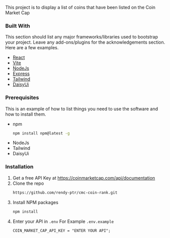 This project is to display a list of coins that have been listed on the Coin Market Cap
 ### Built With

This section should list any major frameworks/libraries used to bootstrap your project. Leave any add-ons/plugins for the acknowledgements section. Here are a few examples.

- [React](https://react.dev)
- [Vite](https://vitejs.dev/)
- [NodeJs](https://nodejs.org/en)
- [Express](https://expressjs.com/)
- [Tailwind](https://tailwindcss.com/)
- [DaisyUi](https://daisyui.com/)
 ### Prerequisites

This is an example of how to list things you need to use the software and how to install them.

- npm
  ```sh
  npm install npm@latest -g
  ```
- NodeJs
- Tailwind
- DaisyUi
 ### Installation



1. Get a free API Key at https://coinmarketcap.com/api/documentation
2. Clone the repo
   ```sh
   https://github.com/rendy-ptr/cmc-coin-rank.git
   ```
3. Install NPM packages
   ```sh
   npm install
   ```
4. Enter your API in `.env` For Example `.env.example`
   ```
   COIN_MARKET_CAP_API_KEY = "ENTER YOUR API";
   ```
